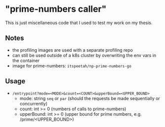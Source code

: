 # "prime-numbers caller"

This is just miscellaneous code that I used to test my work on my thesis.

## Notes

- the profiling images are used with a separate profiling repo
- can still be used outside of a k8s cluster by overwriting the env vars in the container
- image for prime-numbers: `itspeetah/np-prime-numbers-go`

## Usage

- `/entrypoint?mode=<MODE>&count=<COUNT>&upperBound=<UPPER_BOUND>`
  - mode: string `seq` or `par` (should the requests be made sequentially or concurrently)
  - count: int >= 0 (numbers of calls to prime-numbers)
  - upperBound: int >= 0 (upper bound for prime numbers, e.g. /prime/<UPPER_BOUND>)
